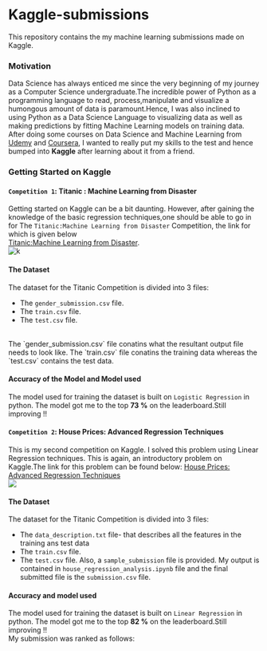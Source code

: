 # Kaggle-submissions
This repository contains the my machine learning submissions made on Kaggle.
### Motivation
Data Science has always enticed me since the very beginning of my journey as a Computer Science undergraduate.The incredible power of Python as a
programming language to read, process,manipulate and visualize a humongous amount of data is paramount.Hence, I was also inclined to using Python as a Data Science Language
to visualizing data as well as making predictions by fitting Machine Learning models on training data.
<br>
After doing some courses on Data Science and Machine Learning from [Udemy](https://www.udemy.com/) and [Coursera](https://www.coursera.org/), I wanted to really put my skills
to the test and hence bumped into **Kaggle** after learning about it from a friend.
<br>
### Getting Started on Kaggle
#### `Competition 1`: Titanic : Machine Learning from Disaster
Getting started on Kaggle can be a bit daunting. However, after gaining the knowledge of the basic regression techniques,one should be able to go in for The `Titanic:Machine Learning from Disaster` Competition, the link for which is given below<br>
[Titanic:Machine Learning from Disaster](https://www.kaggle.com/c/titanic).
<br>
![k](https://user-images.githubusercontent.com/65769340/95969876-e77cd580-0e2c-11eb-89ac-57c04db5dcb5.PNG)
<br>
#### The Dataset
The dataset for the Titanic Competition is divided into 3 files:
- The `gender_submission.csv` file.
- The `train.csv` file.
- The `test.csv` file.
<br>
The `gender_submission.csv` file conatins what the resultant output file needs to look like.
The `train.csv` file conatins the training data whereas the `test.csv` contains the test data.
<br>

#### Accuracy of the Model and Model used
The model used for training the dataset is built on `Logistic Regression` in python. The model got me to the top **73 %** on the leaderboard.Still improving !!
<br>
#### `Competition 2`: House Prices: Advanced Regression Techniques
This is my second competition on Kaggle. I solved this problem using Linear Regression techniques. This is again, an introductory problem on Kaggle.The link for this
problem can be found below:
[House Prices: Advanced Regression Techniques](https://www.kaggle.com/c/house-prices-advanced-regression-techniques)
<br>
<img src="https://user-images.githubusercontent.com/65769340/98867023-e1156400-2493-11eb-9a40-89d124ae3ce9.PNG" />
#### The Dataset
The dataset for the Titanic Competition is divided into 3 files:
- The `data_description.txt` file- that describes all the features in the training ans test data
- The `train.csv` file.
- The `test.csv` file.
Also, a `sample_submission` file is provided. My output is contained in `house_regression_analysis.ipynb` file and the final submitted file is the `submission.csv` file.

#### Accuracy and model used
The model used for training the dataset is built on `Linear Regression` in python. The model got me to the top **82 %** on the leaderboard.Still improving !!
<br>
My submission was ranked as follows:




